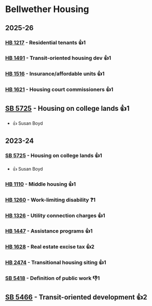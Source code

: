 # Bellwether Housing
## 2025-26

### [HB 1217](/bill/2025-26/hb/1217/) - Residential tenants 👍1  

### [HB 1491](/bill/2025-26/hb/1491/) - Transit-oriented housing dev 👍1  

### [HB 1516](/bill/2025-26/hb/1516/) - Insurance/affordable units 👍1  

### [HB 1621](/bill/2025-26/hb/1621/) - Housing court commissioners 👍1  

## [SB 5725](/bill/2025-26/sb/5725/) - Housing on college lands 👍1  
* 👍 Susan Boyd

## 2023-24

### [SB 5725](/bill/2023-24/sb/5725/) - Housing on college lands 👍1  
* 👍 Susan Boyd

### [HB 1110](/bill/2023-24/hb/1110/) - Middle housing 👍1  

### [HB 1260](/bill/2023-24/hb/1260/) - Work-limiting disability   ❓1

### [HB 1326](/bill/2023-24/hb/1326/) - Utility connection charges 👍1  

### [HB 1447](/bill/2023-24/hb/1447/) - Assistance programs 👍1  

### [HB 1628](/bill/2023-24/hb/1628/) - Real estate excise tax 👍2  

### [HB 2474](/bill/2023-24/hb/2474/) - Transitional housing siting 👍1  

### [SB 5418](/bill/2023-24/sb/5418/) - Definition of public work  👎1 

## [SB 5466](/bill/2023-24/sb/5466/) - Transit-oriented development 👍2  

